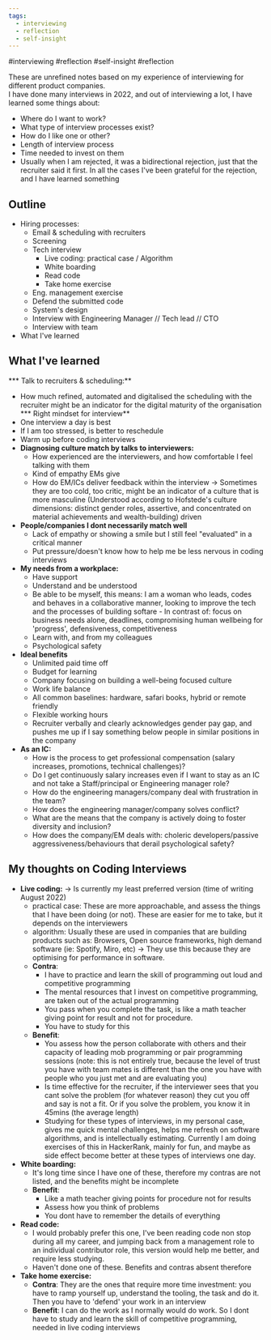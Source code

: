 ```yaml
---
tags:
  - interviewing
  - reflection
  - self-insight
---
```


#interviewing #reflection #self-insight #reflection 

These are unrefined notes based on my experience of interviewing for different product companies.  
I have done many interviews in 2022, and out of interviewing a lot, I have learned some things about:

* Where do I want to work?
* What type of interview processes exist?
* How do I like one or other?
* Length of interview process
* Time needed to invest on them
* Usually when I am rejected, it was a bidirectional rejection, just that the recruiter said it first. In all the cases I've been grateful for the rejection, and I have learned something

## Outline
* Hiring processes:
  * Email & scheduling with recruiters
  * Screening
  * Tech interview
    * Live coding: practical case / Algorithm
    * White boarding
    * Read code
    * Take home exercise
  * Eng. management exercise
  * Defend the submitted code
  * System's design
  * Interview with Engineering Manager // Tech lead // CTO
  * Interview with team
* What I've learned

## What I've learned
*** Talk to recruiters & scheduling:**
  * How much refined, automated and digitalised the scheduling with the recruiter might be an indicator for the digital maturity of the organisation  
*** Right mindset for interview**
  * One interview a day is best
  * If I am too stressed, is better to reschedule
  * Warm up before coding interviews
* **Diagnosing culture match by talks to interviewers:** 
  * How experienced are the interviewers, and how comfortable I feel talking with them
  * Kind of empathy EMs give
  * How do EM/ICs deliver feedback within the interview -> Sometimes they are too cold, too critic, might be an indicator of a culture that is more masculine (Understood according to Hofstede's culture dimensions: distinct gender roles, assertive, and concentrated on material achievements and wealth-building) driven
* **People/companies I dont necessarily match well**
    * Lack of empathy or showing a smile but I still feel "evaluated" in a critical manner
    * Put pressure/doesn't know how to help me be less nervous in coding interviews
* **My needs from a workplace:**
  * Have support
  * Understand and be understood
  * Be able to be myself, this means: I am a woman who leads, codes and behaves in a collaborative manner, looking to improve the tech and the processes of building softare - In contrast of: focus on business needs alone, deadlines, compromising human wellbeing for 'progress', defensiveness, competitiveness
  * Learn with, and from my colleagues
  * Psychological safety
* **Ideal benefits**
   * Unlimited paid time off
   * Budget for learning
   * Company focusing on building a well-being focused culture
   * Work life balance
   * All common baselines: hardware, safari books, hybrid or remote friendly
   * Flexible working hours
   * Recruiter verbally and clearly acknowledges gender pay gap, and pushes me up if I say something below people in similar positions in the company
* **As an IC:**
   * How is the process to get professional compensation (salary increases, promotions, technical challenges)?
   * Do I get continuously salary increases even if I want to stay as an IC and not take a Staff/principal or Engineering manager role?
   * How do the engineering managers/company deal with frustration in the team?
   * How does the engineering manager/company solves conflict?
   * What are the means that the company is actively doing to foster diversity and inclusion?
   * How does the company/EM deals with: choleric developers/passive aggressiveness/behaviours that derail psychological safety?


## My thoughts on Coding Interviews
  * **Live coding:** -> Is currently my least preferred version (time of writing August 2022) 
    * practical case: These are more approachable, and assess the things that I have been doing (or not). These are easier for me to take, but it depends on the interviewers
    * algorithm: Usually these are used in companies that are building products such as: Browsers, Open source frameworks, high demand software (ie: Spotify, Miro, etc) -> They use this because they are optimising for performance in software.
    * **Contra**:
      * I have to practice and learn the skill of programming out loud and competitive programming
      * The mental resources that I invest on competitive programming, are taken out of the actual programming
      * You pass when you complete the task, is like a math teacher giving point for result and not for procedure.
      * You have to study for this
    * **Benefit**:
      * You assess how the person collaborate with others and their capacity of leading mob programming or pair programming sessions (note: this is not entirely true, because the level of trust you have with team mates is different than the one you have with people who you just met and are evaluating you)
      * Is time effective for the recruiter, if the interviewer sees that you cant solve the problem (for whatever reason) they cut you off and say is not a fit. Or if you solve the problem, you know it in 45mins (the average length)
      * Studying for these types of interviews, in my personal case, gives me quick mental challenges, helps me refresh on software algorithms, and is intellectually estimating. Currently I am doing exercises of this in HackerRank, mainly for fun, and maybe as side effect become better at these types of interviews one day.
  * **White boarding:**
    * It's long time since I have one of these, therefore my contras are not listed, and the benefits might be incomplete
    * **Benefit**:
      *  Like a math teacher giving points for procedure not for results
      *  Assess how you think of problems
      *  You dont have to remember the details of everything
  * **Read code:**
    * I would probably prefer this one, I've been reading code non stop during all my career, and jumping back from a management role to an individual contributor role, this version would help me better, and require less studying.
    * Haven't done one of these. Benefits and contras absent therefore
  * **Take home exercise:**
    * **Contra**: They are the ones that require more time investment: you have to ramp yourself up, understand the tooling, the task and do it. Then you have to 'defend' your work in an interview
    * **Benefit**: I can do the work as I normally would do work. So I dont have to study and learn the skill of competitive programming, needed in live coding interviews
